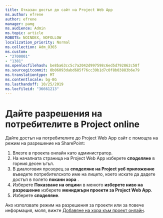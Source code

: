 ```yaml
---
title: Отказан достъп до сайт на Project Web App
ms.author: efrene
author: efrene
manager: pamg
ms.audience: Admin
ms.topic: article
ROBOTS: NOINDEX, NOFOLLOW
localization_priority: Normal
ms.collection: Adm_O365
ms.custom:
- "2700001"
- "1381"
ms.openlocfilehash: be8ba63cc5c7a2042d997598c6ed5d792862c58f
ms.sourcegitcommit: 0b06093dabd685f76cc39b1d7c0f8b03883b6e79
ms.translationtype: MT
ms.contentlocale: bg-BG
ms.lasthandoff: 10/25/2019
ms.locfileid: "36661213"
---
```

# <a name="give-users-permissions-in-project-online"></a>Дайте разрешения на потребителите в Project online

Дайте достъп на потребителите до Project Web App сайт с помощта на режим на разрешение на SharePoint:

1. Влезте в проекта онлайн като администратор.
2. На началната страница на Project Web App изберете **споделяне** в горния десен ъгъл.
3. В диалоговия прозорец за **споделяне на Project уеб приложение** въведете потребителското име на лицето, което искате да дадете достъп в полето **покани хора** .
4. Изберете **Показване на опции**и в менюто **изберете ниво на разрешение** изберете **мениджъри проекти за Project Web App**.
5. Изберете **споделяне**.

Ако използвате режим на разрешения за проекти или за повече информация, моля, вижте [Добавяне на хора към проект онлайн](https://docs.microsoft.com/projectonline/step-2-add-people-to-project-online).
